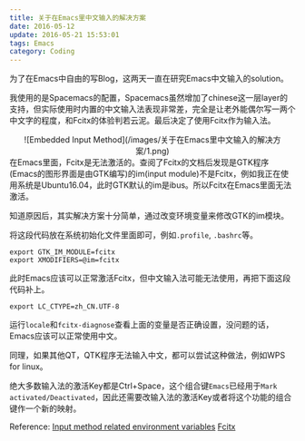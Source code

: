 ```yaml
---
title: 关于在Emacs里中文输入的解决方案
date: 2016-05-12
update: 2016-05-21 15:53:01
tags: Emacs
category: Coding
---
```


为了在Emacs中自由的写Blog，这两天一直在研究Emacs中文输入的solution。

我使用的是Spacemacs的配置，Spacemacs虽然增加了chinese这一层layer的支持，但实际使用时内置的中文输入法表现非常差，完全是让老外能偶尔写一两个中文字的程度，和Fcitx的体验判若云泥。最后决定了使用Fcitx作为输入法。
<center>
![Embedded Input Method](/images/关于在Emacs里中文输入的解决方案/1.png) 
</center>
在Emacs里面，Fcitx是无法激活的。查阅了Fcitx的文档后发现是GTK程序(Emacs的图形界面是由GTK编写)的im(input module)不是Fcitx，例如我正在使用系统是Ubuntu16.04，此时GTK默认的im是ibus。所以Fcitx在Emacs里面无法激活。

<!--more-->

知道原因后，其实解决方案十分简单，通过改变环境变量来修改GTK的im模块。

将这段代码放在系统初始化文件里面即可，例如`.profile`, `.bashrc`等。

```
export GTK_IM_MODULE=fcitx
export XMODIFIERS=@im=fcitx
```

此时Emacs应该可以正常激活Fcitx，但中文输入法可能无法使用，再把下面这段代码补上。

```
export LC_CTYPE=zh_CN.UTF-8
```

运行`locale`和`fcitx-diagnose`查看上面的变量是否正确设置，没问题的话，Emacs应该可以正常使用中文。


同理，如果其他QT，QTK程序无法输入中文，都可以尝试这种做法，例如WPS for linux。

绝大多数输入法的激活Key都是Ctrl+Space，这个组合键`Emacs`已经用于`Mark activated/Deactivated`，因此还需要改输入法的激活Key或者将这个功能的组合键作一个新的映射。

Reference:
    [Input method related environment variables](https://fcitx-im.org/wiki/Input_method_related_environment_variables) 
    [Fcitx](https://wiki.gentoo.org/wiki/Fcitx) 


